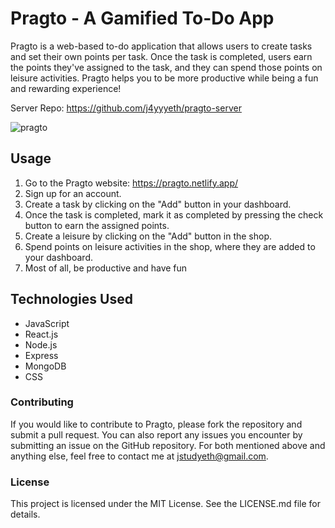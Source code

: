 # Pragto - A Gamified To-Do App
Pragto is a web-based to-do application that allows users to create tasks and set their own points per task. Once the task is completed, users earn the points they've assigned to the task, and they can spend those points on leisure activities. Pragto helps you to be more productive while being a fun and rewarding experience!

Server Repo: https://github.com/j4yyyeth/pragto-server

![pragto](https://user-images.githubusercontent.com/113713677/232830607-bd8a6952-0db0-4767-9b61-b178cc19b5c2.jpg)

## Usage
1. Go to the Pragto website: https://pragto.netlify.app/
2. Sign up for an account.
3. Create a task by clicking on the "Add" button in your dashboard.
4. Once the task is completed, mark it as completed by pressing the check button to earn the assigned points.
5. Create a leisure by clicking on the "Add" button in the shop.
6. Spend points on leisure activities in the shop, where they are added to your dashboard.
7. Most of all, be productive and have fun
## Technologies Used
- JavaScript
- React.js
- Node.js
- Express
- MongoDB
- CSS
### Contributing
If you would like to contribute to Pragto, please fork the repository and submit a pull request. You can also report any issues you encounter by submitting an issue on the GitHub repository. For both mentioned above and anything else, feel free to contact me at jstudyeth@gmail.com.
### License
This project is licensed under the MIT License. See the LICENSE.md file for details.
